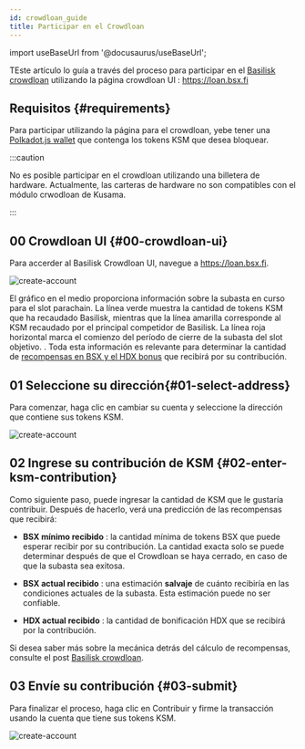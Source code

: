 ```yaml
---
id: crowdloan_guide
title: Participar en el Crowdloan
---
```


import useBaseUrl from '@docusaurus/useBaseUrl';

TEste artículo lo guía a través del proceso para participar en el [Basilisk crowdloan](/basilisk_crowdloan) utilizando la página crowdloan UI : https://loan.bsx.fi

## Requisitos  {#requirements}

Para participar utilizando la página para el crowdloan, yebe tener una [Polkadot.js wallet](https://polkadot.js.org/extension/) que contenga los tokens KSM que desea bloquear.

:::caution

No es posible participar en el crowdloan utilizando una billetera de hardware. Actualmente, las carteras de hardware no son compatibles con el módulo crwodloan de Kusama.

:::

## 00 Crowdloan UI {#00-crowdloan-ui}

Para accerder al Basilisk Crowdloan UI, navegue a https://loan.bsx.fi.

<div style={{textAlign: 'center', marginBottom: '2rem'}}>
  <img alt="create-account" src={useBaseUrl('/img/crowdloan-guide/chart.png')}  />
</div>

El gráfico en el medio proporciona información sobre la subasta en curso para el slot parachain. La línea verde muestra la cantidad de tokens KSM que ha recaudado Basilisk, mientras que la línea amarilla corresponde al KSM recaudado por el principal competidor de Basilisk. La línea roja horizontal marca el comienzo del período de cierre de la subasta  del slot objetivo. . Toda esta información es relevante para determinar la cantidad de [recompensas en BSX y el HDX bonus](/basilisk_crowdloan) que recibirá por su contribución.

## 01 Seleccione su dirección{#01-select-address}

Para comenzar, haga clic en cambiar su cuenta y seleccione la dirección que contiene sus tokens KSM.

<div style={{textAlign: 'center', marginBottom: '2rem'}}>
  <img alt="create-account" src={useBaseUrl('/img/crowdloan-guide/select-account.png')}  />
</div>

## 02 Ingrese su contribución de KSM {#02-enter-ksm-contribution}

Como siguiente paso, puede ingresar la cantidad de KSM que le gustaría contribuir. Después de hacerlo, verá una predicción de las recompensas que recibirá:

* **BSX mínimo recibido** : la cantidad mínima de tokens BSX que puede esperar recibir por su contribución. La cantidad exacta solo se puede determinar después de que el Crowdloan se haya cerrado, en caso de que la subasta sea exitosa.

* **BSX actual recibido** : una estimación **salvaje** de cuánto recibiría en las condiciones actuales de la subasta. Esta estimación puede no ser confiable.

* **HDX actual recibido** : la cantidad de bonificación HDX que se recibirá por la contribución.


Si desea saber más sobre la mecánica detrás del cálculo de recompensas, consulte el post [Basilisk crowdloan](/basilisk_crowdloan).

## 03 Envíe su contribución {#03-submit}

Para finalizar el proceso, haga clic en Contribuir y firme la transacción usando la cuenta que tiene sus tokens KSM.

<div style={{textAlign: 'center', marginBottom: '2rem'}}>
  <img alt="create-account" src={useBaseUrl('/img/crowdloan-guide/sign-submit.png')}  />
</div>
